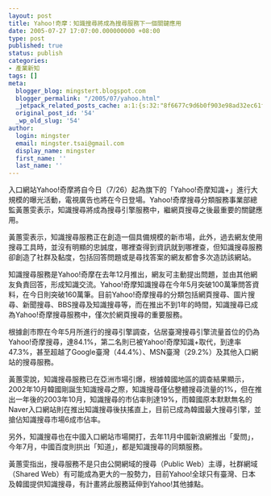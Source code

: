 ```yaml
---
layout: post
title: Yahoo!奇摩：知識搜尋將成為搜尋服務下一個關鍵應用
date: 2005-07-27 17:07:00.000000000 +08:00
type: post
published: true
status: publish
categories:
- 產業新知
tags: []
meta:
  blogger_blog: mingstert.blogspot.com
  blogger_permalink: "/2005/07/yahoo.html"
  _jetpack_related_posts_cache: a:1:{s:32:"8f6677c9d6b0f903e98ad32ec61f8deb";a:2:{s:7:"expires";i:1446992724;s:7:"payload";a:3:{i:0;a:1:{s:2:"id";i:137;}i:1;a:1:{s:2:"id";i:82;}i:2;a:1:{s:2:"id";i:146;}}}}
  original_post_id: '54'
  _wp_old_slug: '54'
author:
  login: mingster
  email: mingster.tsai@gmail.com
  display_name: mingster
  first_name: ''
  last_name: ''
---
```

<p>入口網站Yahoo!奇摩將自今日（7/26）起為旗下的「Yahoo!奇摩知識+」進行大規模的曝光活動，電視廣告也將在今日登場。Yahoo!奇摩搜尋分類服務事業部總監黃蕙雯表示，知識搜尋將成為搜尋引擎服務中，繼網頁搜尋之後最重要的關鍵應用。</p>
<p>黃蕙雯表示，知識搜尋服務正在創造一個具備規模的新市場，此外，過去網友使用搜尋工具時，並沒有明顯的忠誠度，哪裡查得到資訊就到哪裡查，但知識搜尋服務卻創造了社群及黏度，包括回答問題或是尋找答案的網友都會多次造訪該網站。</p>
<p>知識搜尋服務是Yahoo!奇摩在去年12月推出，網友可主動提出問題，並由其他網友負責回答，形成知識交流。Yahoo!奇摩知識搜尋在今年5月突破100萬筆問答資料，在今日則突破160萬筆。目前Yahoo!奇摩搜尋的分類包括網頁搜尋、圖片搜尋、新聞搜尋、BBS搜尋及知識搜尋等，而在推出不到1年的時間，知識搜尋已成為Yahoo!奇摩搜尋服務中，僅次於網頁搜尋的重要服務。</p>
<p>根據創市際在今年5月所進行的搜尋引擎調查，佔居臺灣搜尋引擎流量首位的仍為Yahoo!奇摩搜尋，達84.1%，第二名則已被Yahoo!奇摩知識+取代，到達率47.3%，甚至超越了Google臺灣（44.4%）、MSN臺灣（29.2%）及其他入口網站的搜尋服務。</p>
<p>黃蕙雯說，知識搜尋服務已在亞洲市場引爆，根據韓國地區的調查結果顯示，2002年10月韓國剛誕生知識搜尋之際，知識搜尋僅佔整體搜尋流量的1%，但在推出一年後的2003年10月，知識搜尋的市佔率則達19%，而韓國原本默默無名的Naver入口網站則在推出知識搜尋後扶搖直上，目前已成為韓國最大搜尋引擎，並搶佔知識搜尋市場6成市佔率。</p>
<p>另外，知識搜尋也在中國入口網站市場開打，去年11月中國新浪網推出「愛問」，今年7月，中國百度則拱出「知道」，都是知識搜尋的同類服務。</p>
<p>黃蕙雯指出，搜尋服務不是只由公開網域的搜尋（Public Web）主導，社群網域（Shared Web）有可能成為更大的一股勢力，目前Yahoo!全球只有臺灣、日本及韓國提供知識搜尋，有計畫將此服務延伸到Yahoo!其他據點。</p>
